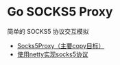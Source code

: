 Go SOCKS5 Proxy
==========
简单的 SOCKS5 协议交互模拟

- [Socks5Proxy（主要copy目标）](https://github.com/shikanon/socks5proxy)
- [使用netty实现socks5协议](https://www.cnblogs.com/kuangdaoyizhimei/p/14735895.html)